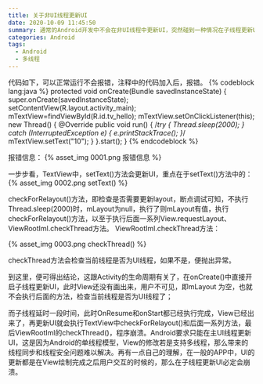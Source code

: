```yaml
---
title: 关于非UI线程更新UI
date: 2020-10-09 11:45:50
summary: 通常的Android开发中不会在非UI线程中更新UI，突然碰到一种情况在子线程更新UI也不会报错，现在就来稍微探索一下其中缘由。
categories: Android
tags:
  - Android
  - 多线程
---
```

代码如下，可以正常运行不会报错，注释中的代码加入后，报错。
{% codeblock lang:java %}
protected void onCreate(Bundle savedInstanceState) {
        super.onCreate(savedInstanceState);
        setContentView(R.layout.activity_main);
        mTextView=findViewById(R.id.tv_hello);
        mTextView.setOnClickListener(this);
        new Thread()
        {
            @Override
            public void run()
            {
                /*try {
                    Thread.sleep(2000);
                } catch (InterruptedException e) {
                    e.printStackTrace();
                }*/
                mTextView.setText("10");
            }
        }.start();
    }
{% endcodeblock %}

报错信息：
{% asset_img 0001.png 报错信息 %}

一步步看，TextView中，setText()方法会更新UI，重点在于setText()方法中的：
{% asset_img 0002.png setText() %}

checkForRelayout()方法，即检查是否需要更新layout，断点调试可知，不执行Thread.sleep(2000)时，mLayout为null，执行了则mLayout有值，执行checkForRelayout()方法，以至于执行后面一系列View.requestLayout、ViewRootIml.checkThread方法。
ViewRootIml.checkThread方法：  

{% asset_img 0003.png checkThread() %}

  checkThread方法会检查当前线程是否为UI线程，如果不是，便抛出异常。  
  
  到这里，便可得出结论，这跟Activity的生命周期有关了，在onCreate()中直接开启子线程更新UI，此时View还没有画出来，用户不可见，即mLayout 为空，也就不会执行后面的方法，检查当前线程是否为UI线程了；  
    
  
  而子线程延时一段时间，此时OnResume和onStart都已经执行完成，View已经出来了，再更新UI就会执行TextView中checkForRelayout()和后面一系列方法，最后ViewRootIml的checkThread()，程序崩溃。Android要求只能在主UI线程更新UI，这是因为Android的单线程模型，View的修改若是支持多线程，那么带来的线程同步和线程安全问题难以解决。再有一点自己的理解，在一般的APP中，UI的更新都是在View绘制完成之后用户交互的时候的，那么在子线程更新UI必定会崩溃。
